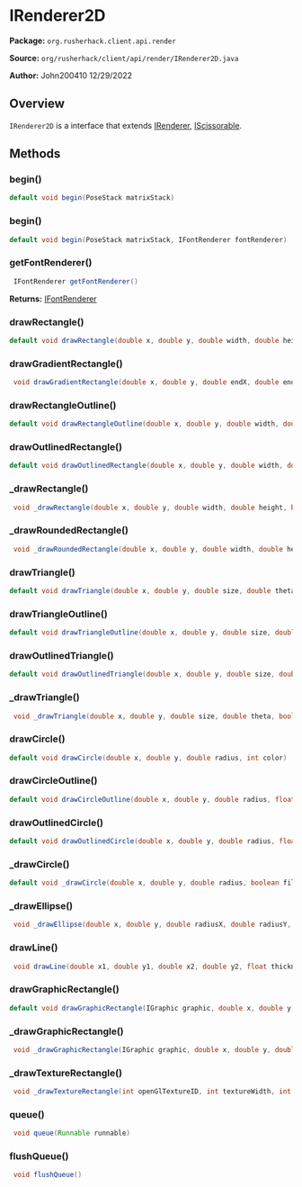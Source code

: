 # IRenderer2D

**Package:** `org.rusherhack.client.api.render`

**Source:** `org/rusherhack/client/api/render/IRenderer2D.java`

**Author:** John200410 12/29/2022



## Overview

`IRenderer2D` is a interface that extends [IRenderer](/client/api/render/IRenderer.md), [IScissorable](/client/api/render/IScissorable.md).

## Methods

### begin()

```java
default void begin(PoseStack matrixStack)
```

### begin()

```java
default void begin(PoseStack matrixStack, IFontRenderer fontRenderer)
```

### getFontRenderer()

```java
 IFontRenderer getFontRenderer()
```

**Returns:** [IFontRenderer](/client/api/render/font/IFontRenderer.md)

### drawRectangle()

```java
default void drawRectangle(double x, double y, double width, double height, int color)
```

### drawGradientRectangle()

```java
 void drawGradientRectangle(double x, double y, double endX, double endY, double width, double height, int startColor, int endColor)
```

### drawRectangleOutline()

```java
default void drawRectangleOutline(double x, double y, double width, double height, float outlineThickness, int color)
```

### drawOutlinedRectangle()

```java
default void drawOutlinedRectangle(double x, double y, double width, double height, float outlineThickness, int color, int outlineColor)
```

### _drawRectangle()

```java
 void _drawRectangle(double x, double y, double width, double height, boolean fill, boolean outline, float outlineThickness, int fillColor, int outlineColor)
```

### _drawRoundedRectangle()

```java
 void _drawRoundedRectangle(double x, double y, double width, double height, double radius, boolean fill, boolean outline, float outlineThickness, int fillColor, int outlineColor)
```

### drawTriangle()

```java
default void drawTriangle(double x, double y, double size, double theta, int color)
```

### drawTriangleOutline()

```java
default void drawTriangleOutline(double x, double y, double size, double theta, float outlineThickness, int color)
```

### drawOutlinedTriangle()

```java
default void drawOutlinedTriangle(double x, double y, double size, double theta, float outlineThickness, int color, int outlineColor)
```

### _drawTriangle()

```java
 void _drawTriangle(double x, double y, double size, double theta, boolean fill, boolean outline, float outlineThickness, int fillColor, int outlineColor)
```

### drawCircle()

```java
default void drawCircle(double x, double y, double radius, int color)
```

### drawCircleOutline()

```java
default void drawCircleOutline(double x, double y, double radius, float outlineThickness, int color)
```

### drawOutlinedCircle()

```java
default void drawOutlinedCircle(double x, double y, double radius, float outlineThickness, int color, int outlineColor)
```

### _drawCircle()

```java
default void _drawCircle(double x, double y, double radius, boolean fill, boolean outline, float outlineThickness, int fillColor, int outlineColor)
```

### _drawEllipse()

```java
 void _drawEllipse(double x, double y, double radiusX, double radiusY, boolean fill, boolean outline, float outlineThickness, int fillColor, int outlineColor)
```

### drawLine()

```java
 void drawLine(double x1, double y1, double x2, double y2, float thickness, int color)
```

### drawGraphicRectangle()

```java
default void drawGraphicRectangle(IGraphic graphic, double x, double y, double width, double height)
```

### _drawGraphicRectangle()

```java
 void _drawGraphicRectangle(IGraphic graphic, double x, double y, double width, double height, double roundedRadius)
```

### _drawTextureRectangle()

```java
 void _drawTextureRectangle(int openGlTextureID, int textureWidth, int textureHeight, double x, double y, double width, double height, double roundedRadius)
```

### queue()

```java
 void queue(Runnable runnable)
```

### flushQueue()

```java
 void flushQueue()
```

